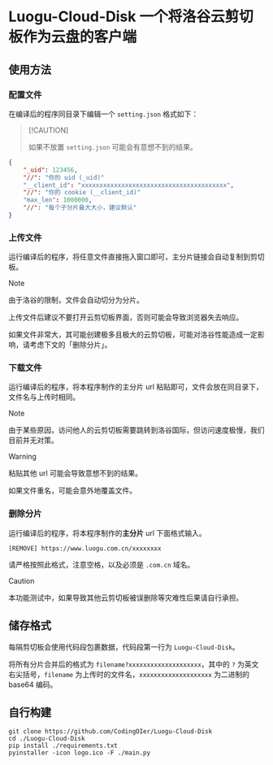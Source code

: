 # Luogu-Cloud-Disk 一个将洛谷云剪切板作为云盘的客户端

## 使用方法

### 配置文件

在编译后的程序同目录下编辑一个 `setting.json` 格式如下：

>  [!CAUTION]
>
> 如果不放置 `setting.json` 可能会有意想不到的结果。

```json
{
    "_uid": 123456,
    "//": "你的 uid (_uid)"
    "__client_id": "xxxxxxxxxxxxxxxxxxxxxxxxxxxxxxxxxxxxxxxx",
    "//": "你的 cookie (__client_id)"
    "max_len": 1000000,
    "//": "每个子分片最大大小，建议默认"
}
```

### 上传文件

运行编译后的程序，将任意文件直接拖入窗口即可，主分片链接会自动复制到剪切板。

> [!NOTE]
>
> 由于洛谷的限制，文件会自动切分为分片。
>
> 上传文件后建议不要打开云剪切板界面，否则可能会导致浏览器失去响应。
>
> 如果文件非常大，其可能创建极多且极大的云剪切板，可能对洛谷性能造成一定影响，请考虑下文的「删除分片」。

### 下载文件

运行编译后的程序，将本程序制作的主分片 url 粘贴即可，文件会放在同目录下，文件名与上传时相同。

> [!NOTE]
>
> 由于某些原因，访问他人的云剪切板需要跳转到洛谷国际，但访问速度极慢，我们目前并无对策。

> [!WARNING]
>
> 粘贴其他 url 可能会导致意想不到的结果。
>
> 如果文件重名，可能会意外地覆盖文件。

### 删除分片

运行编译后的程序，将本程序制作的**主分片** url 下面格式输入。

```shell
[REMOVE] https://www.luogu.com.cn/xxxxxxxx
```

请严格按照此格式，注意空格，以及必须是 `.com.cn` 域名。

> [!CAUTION]
>
> 本功能测试中，如果导致其他云剪切板被误删除等灾难性后果请自行承担。

## 储存格式

每隔剪切板会使用代码段包裹数据，代码段第一行为 `Luogu-Cloud-Disk`。

将所有分片合并后的格式为 `filename?xxxxxxxxxxxxxxxxxxxx`，其中的 `?` 为英文右尖括号，`filename` 为上传时的文件名，`xxxxxxxxxxxxxxxxxxxx` 为二进制的 base64 编码。

## 自行构建

```shel
git clone https://github.com/CodingOIer/Luogu-Cloud-Disk
cd ./Luogu-Cloud-Disk
pip install ./requirements.txt
pyinstaller -icon logo.ico -F ./main.py
```